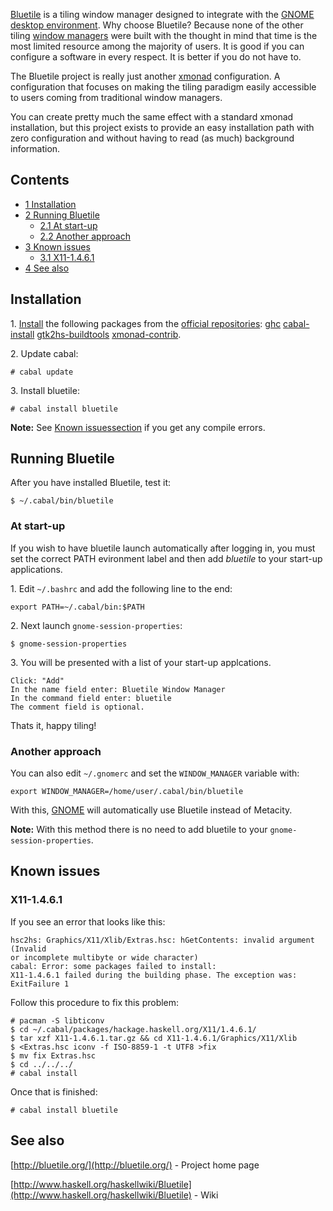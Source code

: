 [Bluetile](https://bluetile.org/) is a tiling window manager designed to integrate with the [GNOME](/index.php/GNOME "GNOME") [desktop environment](/index.php/Desktop_environment "Desktop environment"). Why choose Bluetile? Because none of the other tiling [window managers](/index.php/Window_managers "Window managers") were built with the thought in mind that time is the most limited resource among the majority of users. It is good if you can configure a software in every respect. It is better if you do not have to.

The Bluetile project is really just another [xmonad](/index.php/Xmonad "Xmonad") configuration. A configuration that focuses on making the tiling paradigm easily accessible to users coming from traditional window managers.

You can create pretty much the same effect with a standard xmonad installation, but this project exists to provide an easy installation path with zero configuration and without having to read (as much) background information.

## Contents

*   [1 Installation](#Installation)
*   [2 Running Bluetile](#Running_Bluetile)
    *   [2.1 At start-up](#At_start-up)
    *   [2.2 Another approach](#Another_approach)
*   [3 Known issues](#Known_issues)
    *   [3.1 X11-1.4.6.1](#X11-1.4.6.1)
*   [4 See also](#See_also)

## Installation

1\. [Install](/index.php/Install "Install") the following packages from the [official repositories](/index.php/Official_repositories "Official repositories"): [ghc](https://www.archlinux.org/packages/?name=ghc) [cabal-install](https://www.archlinux.org/packages/?name=cabal-install) [gtk2hs-buildtools](https://www.archlinux.org/packages/?name=gtk2hs-buildtools) [xmonad-contrib](https://www.archlinux.org/packages/?name=xmonad-contrib).

2\. Update cabal:

```
# cabal update

```

3\. Install bluetile:

```
# cabal install bluetile

```

**Note:** See [Known issuessection](#Known_issues) if you get any compile errors.

## Running Bluetile

After you have installed Bluetile, test it:

```
$ ~/.cabal/bin/bluetile

```

### At start-up

If you wish to have bluetile launch automatically after logging in, you must set the correct PATH evironment label and then add *bluetile* to your start-up applications.

1\. Edit `~/.bashrc` and add the following line to the end:

```
export PATH=~/.cabal/bin:$PATH

```

2\. Next launch `gnome-session-properties`:

```
$ gnome-session-properties

```

3\. You will be presented with a list of your start-up applcations.

```
Click: "Add"
In the name field enter: Bluetile Window Manager
In the command field enter: bluetile
The comment field is optional.

```

Thats it, happy tiling!

### Another approach

You can also edit `~/.gnomerc` and set the `WINDOW_MANAGER` variable with:

```
export WINDOW_MANAGER=/home/user/.cabal/bin/bluetile

```

With this, [GNOME](/index.php/GNOME "GNOME") will automatically use Bluetile instead of Metacity.

**Note:** With this method there is no need to add bluetile to your `gnome-session-properties`.

## Known issues

### X11-1.4.6.1

If you see an error that looks like this:

```
hsc2hs: Graphics/X11/Xlib/Extras.hsc: hGetContents: invalid argument (Invalid 
or incomplete multibyte or wide character) 
cabal: Error: some packages failed to install: 
X11-1.4.6.1 failed during the building phase. The exception was: 
ExitFailure 1 

```

Follow this procedure to fix this problem:

```
# pacman -S libticonv
$ cd ~/.cabal/packages/hackage.haskell.org/X11/1.4.6.1/
$ tar xzf X11-1.4.6.1.tar.gz && cd X11-1.4.6.1/Graphics/X11/Xlib
$ <Extras.hsc iconv -f ISO-8859-1 -t UTF8 >fix
$ mv fix Extras.hsc
$ cd ../../../
# cabal install

```

Once that is finished:

```
# cabal install bluetile

```

## See also

[http://bluetile.org/](http://bluetile.org/) - Project home page

[http://www.haskell.org/haskellwiki/Bluetile](http://www.haskell.org/haskellwiki/Bluetile) - Wiki